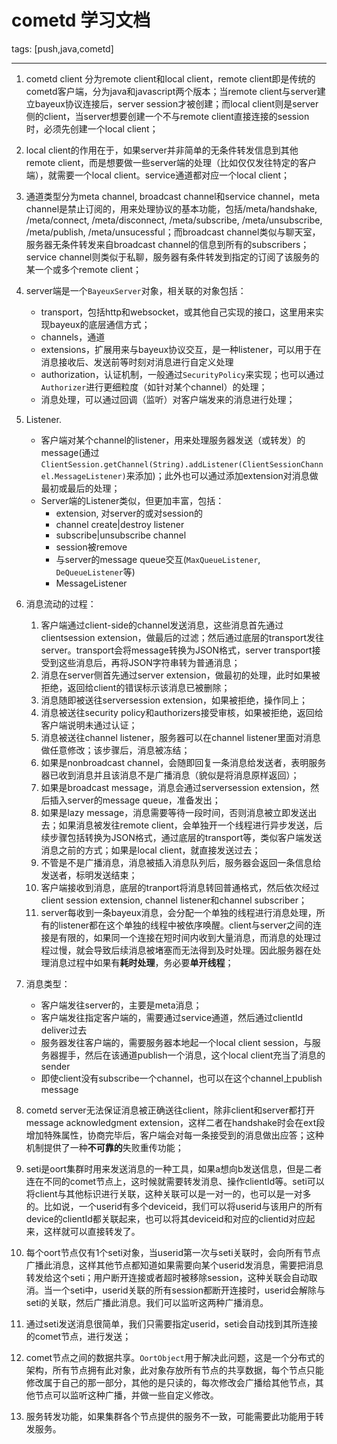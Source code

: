 ﻿# cometd 学习文档

tags: [push,java,cometd]

---

1. cometd client 分为remote client和local client，remote client即是传统的cometd客户端，分为java和javascript两个版本；当remote client与server建立bayeux协议连接后，server session才被创建；而local client则是server侧的client，当server想要创建一个不与remote client直接连接的session时，必须先创建一个local client；
2. local client的作用在于，如果server并非简单的无条件转发信息到其他remote client，而是想要做一些server端的处理（比如仅仅发往特定的客户端），就需要一个local client。service通道都对应一个local client；
3. 通道类型分为meta channel, broadcast channel和service channel，meta channel是禁止订阅的，用来处理协议的基本功能，包括/meta/handshake, /meta/connect, /meta/disconnect, /meta/subscribe, /meta/unsubscribe, /meta/publish, /meta/unsucessful；而broadcast channel类似与聊天室，服务器无条件转发来自broadcast channel的信息到所有的subscribers；service channel则类似于私聊，服务器有条件转发到指定的订阅了该服务的某一个或多个remote client；
4. server端是一个`BayeuxServer`对象，相关联的对象包括：
    * transport，包括http和websocket，或其他自己实现的接口，这里用来实现bayeux的底层通信方式；
    * channels，通道
    * extensions，扩展用来与bayeux协议交互，是一种listener，可以用于在消息接收后、发送前等时刻对消息进行自定义处理
    * authorization，认证机制，一般通过`SecurityPolicy`来实现；也可以通过`Authorizer`进行更细粒度（如针对某个channel）的处理；
    * 消息处理，可以通过回调（监听）对客户端发来的消息进行处理；
5. Listener.
    * 客户端对某个channel的listener，用来处理服务器发送（或转发）的message(通过`ClientSession.getChannel(String).addListener(ClientSessionChannel.MessageListener)`来添加)；此外也可以通过添加extension对消息做最初或最后的处理；
    * Server端的Listener类似，但更加丰富，包括：
        * extension, 对server的或对session的
        * channel create|destroy listener
        * subscribe|unsubscribe channel
        * session被remove
        * 与server的message queue交互(`MaxQueueListener`, `DeQueueListener`等)
        * MessageListener

6. 消息流动的过程：
    1. 客户端通过client-side的channel发送消息，这些消息首先通过clientsession extension，做最后的过滤；然后通过底层的transport发往server。transport会将message转换为JSON格式，server transport接受到这些消息后，再将JSON字符串转为普通消息；
    2. 消息在server侧首先通过server extension，做最初的处理，此时如果被拒绝，返回给client的错误标示该消息已被删除；
    3. 消息随即被送往serversession extension，如果被拒绝，操作同上；
    4. 消息被送往security policy和authorizers接受审核，如果被拒绝，返回给客户端说明未通过认证；
    5. 消息被送往channel listener，服务器可以在channel listener里面对消息做任意修改；该步骤后，消息被冻结；
    6. 如果是nonbroadcast channel，会随即回复一条消息给发送者，表明服务器已收到消息并且该消息不是广播消息（貌似是将消息原样返回）；
    7. 如果是broadcast message，消息会通过serversession extension，然后插入server的message queue，准备发出；
    8. 如果是lazy message，消息需要等待一段时间，否则消息被立即发送出去；如果消息被发往remote client，会单独开一个线程进行异步发送，后续步骤包括转换为JSON格式，通过底层的transport等，类似客户端发送消息之前的方式；如果是local client，就直接发送过去；
    9. 不管是不是广播消息，消息被插入消息队列后，服务器会返回一条信息给发送者，标明发送结束；
    10. 客户端接收到消息，底层的tranport将消息转回普通格式，然后依次经过client session extension, channel listener和channel subscriber；
    11. server每收到一条bayeux消息，会分配一个单独的线程进行消息处理，所有的listener都在这个单独的线程中被依序唤醒。client与server之间的连接是有限的，如果同一个连接在短时间内收到大量消息，而消息的处理过程过慢，就会导致后续消息被堵塞而无法得到及时处理。因此服务器在处理消息过程中如果有**耗时处理**，务必要**单开线程**；
7. 消息类型：
    * 客户端发往server的，主要是meta消息；
    * 客户端发往指定客户端的，需要通过service通道，然后通过clientId deliver过去
    * 服务器发往客户端的，需要服务器本地起一个local client session，与服务器握手，然后在该通道publish一个消息，这个local client充当了消息的sender
    * 即使client没有subscribe一个channel，也可以在这个channel上publish message
8. cometd server无法保证消息被正确送往client，除非client和server都打开message acknowledgment extension，这样二者在handshake时会在ext段增加特殊属性，协商完毕后，客户端会对每一条接受到的消息做出应答；这种机制提供了一种**不可靠的**失败重传功能；
9. seti是oort集群时用来发送消息的一种工具，如果a想向b发送信息，但是二者连在不同的comet节点上，这时候就需要转发消息、操作clientId等。seti可以将client与其他标识进行关联，这种关联可以是一对一的，也可以是一对多的。比如说，一个userid有多个deviceid，我们可以将userid与该用户的所有device的clientId都关联起来，也可以将其deviceid和对应的clientid对应起来，这样就可以直接转发了。
10. 每个oort节点仅有1个seti对象，当userid第一次与seti关联时，会向所有节点广播此消息，这样其他节点都知道如果需要向某个userid发消息，需要把消息转发给这个seti；用户断开连接或者超时被移除session，这种关联会自动取消。当一个seti中，userid关联的所有session都断开连接时，userid会解除与seti的关联，然后广播此消息。我们可以监听这两种广播消息。
11. 通过seti发送消息很简单，我们只需要指定userid，seti会自动找到其所连接的comet节点，进行发送；
12. comet节点之间的数据共享。`OortObject`用于解决此问题，这是一个分布式的架构，所有节点拥有此对象，此对象存放所有节点的共享数据，每个节点只能修改属于自己的那一部分，其他的是只读的，每次修改会广播给其他节点，其他节点可以监听这种广播，并做一些自定义修改。
13. 服务转发功能，如果集群各个节点提供的服务不一致，可能需要此功能用于转发服务。